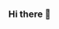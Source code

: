 ### Hi there 👋

<!--
**jas6zhang/jas6zhang** is a ✨ _special_ ✨ repository because its `README.md` (this file) appears on your GitHub profile.

Here are some ideas to get you started:

- 🔭 I’m currently working on ...
- 🌱 I’m currently learning ...
- 👯 I’m looking to collaborate on ...
- 💬 Ask me about ...
- 📫 How to reach me: ...
- ⚡ Fun fact: I play competitive Pokemon! 

<img src = "https://github-readme-stats.vercel.app/api?username=jas6zhang)">
